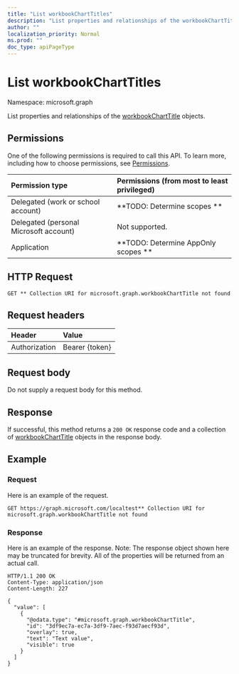 ```yaml
---
title: "List workbookChartTitles"
description: "List properties and relationships of the workbookChartTitle objects."
author: ""
localization_priority: Normal
ms.prod: ""
doc_type: apiPageType
---
```


# List workbookChartTitles

Namespace: microsoft.graph

List properties and relationships of the [workbookChartTitle](../resources/workbookcharttitle.md) objects.

## Permissions
One of the following permissions is required to call this API. To learn more, including how to choose permissions, see [Permissions](/concepts/permissions-reference.md).

|Permission type|Permissions (from most to least privileged)|
|:---|:---|
|Delegated (work or school account)|**TODO: Determine scopes **|
|Delegated (personal Microsoft account)|Not supported.|
|Application|**TODO: Determine AppOnly scopes **|

## HTTP Request
<!-- {
  "blockType": "ignored"
}
-->
``` http
GET ** Collection URI for microsoft.graph.workbookChartTitle not found
```

## Request headers
|Header|Value|
|:---|:---|
|Authorization|Bearer {token}|

## Request body
Do not supply a request body for this method.

## Response
If successful, this method returns a `200 OK` response code and a collection of [workbookChartTitle](../resources/workbookcharttitle.md) objects in the response body.

## Example

### Request
Here is an example of the request.
<!-- {
  "blockType": "request",
  "name": "get_workbookcharttitle"
}
-->
``` http
GET https://graph.microsoft.com/localtest** Collection URI for microsoft.graph.workbookChartTitle not found
```

### Response
Here is an example of the response. Note: The response object shown here may be truncated for brevity. All of the properties will be returned from an actual call.
<!-- {
  "blockType": "response",
  "truncated": true,
  "@odata.type": "collection(microsoft.graph.workbookcharttitle)"
}
-->
``` http
HTTP/1.1 200 OK
Content-Type: application/json
Content-Length: 227

{
  "value": [
    {
      "@odata.type": "#microsoft.graph.workbookChartTitle",
      "id": "3df9ec7a-ec7a-3df9-7aec-f93d7aecf93d",
      "overlay": true,
      "text": "Text value",
      "visible": true
    }
  ]
}
```

